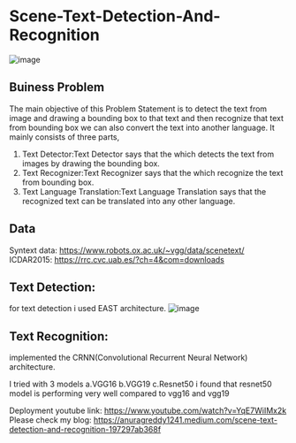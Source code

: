 # Scene-Text-Detection-And-Recognition
![image](https://user-images.githubusercontent.com/69776971/124375846-c6615b00-dcc1-11eb-854b-1cc3f6c3fb2d.png)
## Buiness Problem
The main objective of this Problem Statement is to detect the text from image and drawing a bounding box to that text and then recognize that text from bounding box we can also convert the text into another language. It mainly consists of three parts,
1. Text Detector:Text Detector says that the which detects the text from images by drawing the bounding box.
2. Text Recognizer:Text Recognizer says that the which recognize the text from bounding box.
3. Text Language Translation:Text Language Translation says that the recognized text can be translated into any other language.
## Data
Syntext data:
https://www.robots.ox.ac.uk/~vgg/data/scenetext/
ICDAR2015:
https://rrc.cvc.uab.es/?ch=4&com=downloads
## Text Detection:
for text detection i used EAST architecture.
![image](https://user-images.githubusercontent.com/69776971/124375987-6c14ca00-dcc2-11eb-991b-d6b578394419.png)
## Text Recognition:
implemented the CRNN(Convolutional Recurrent Neural Network) architecture.

I tried with 3 models 
a.VGG16
b.VGG19
c.Resnet50
i found that resnet50 model is performing very well compared to vgg16 and vgg19 

Deployment youtube link:
https://www.youtube.com/watch?v=YqE7WiIMx2k
Please check my blog:
https://anuragreddy1241.medium.com/scene-text-detection-and-recognition-197297ab368f
